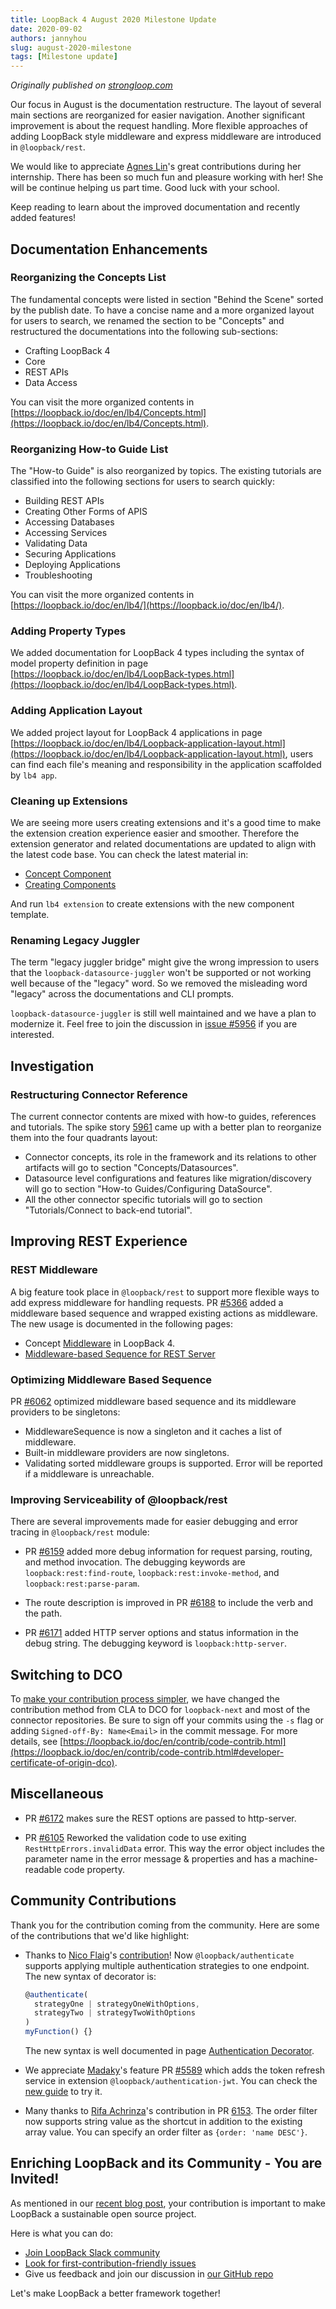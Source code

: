 ```yaml
---
title: LoopBack 4 August 2020 Milestone Update
date: 2020-09-02
authors: jannyhou
slug: august-2020-milestone
tags: [Milestone update]
---
```


_Originally published on [strongloop.com](https://strongloop.com)_


Our focus in August is the documentation restructure. The layout of several main sections are reorganized for easier navigation. Another significant improvement is about the request handling. More flexible approaches of adding LoopBack style middleware and express middleware are introduced in `@loopback/rest`.

We would like to appreciate [Agnes Lin](https://github.com/agnes512)'s great contributions during her internship. There has been so much fun and pleasure working with her! She will be continue helping us part time. Good luck with your school.

Keep reading to learn about the improved documentation and recently added features!

<!--truncate-->

## Documentation Enhancements

### Reorganizing the Concepts List

The fundamental concepts were listed in section "Behind the Scene" sorted by the publish date. To have a concise name and a more organized layout for users to search, we renamed the section to be "Concepts" and restructured the documentations into the following sub-sections:

- Crafting LoopBack 4
- Core
- REST APIs
- Data Access

You can visit the more organized contents in [https://loopback.io/doc/en/lb4/Concepts.html](https://loopback.io/doc/en/lb4/Concepts.html).

### Reorganizing How-to Guide List

The "How-to Guide" is also reorganized by topics. The existing tutorials are classified into the following sections for users to search quickly:

- Building REST APIs
- Creating Other Forms of APIS
- Accessing Databases
- Accessing Services
- Validating Data
- Securing Applications
- Deploying Applications
- Troubleshooting

You can visit the more organized contents in [https://loopback.io/doc/en/lb4/](https://loopback.io/doc/en/lb4/).

### Adding Property Types

We added documentation for LoopBack 4 types including the syntax of model property definition in page [https://loopback.io/doc/en/lb4/LoopBack-types.html](https://loopback.io/doc/en/lb4/LoopBack-types.html).

### Adding Application Layout

We added project layout for LoopBack 4 applications in page [https://loopback.io/doc/en/lb4/Loopback-application-layout.html](https://loopback.io/doc/en/lb4/Loopback-application-layout.html), users can find each file's meaning and responsibility in the application scaffolded by `lb4 app`.

### Cleaning up Extensions

We are seeing more users creating extensions and it's a good time to make the extension creation experience easier and smoother. Therefore the extension generator and related documentations are updated to align with the latest code base. You can check the latest material in:

- [Concept Component](https://loopback.io/doc/en/lb4/Component.html)
- [Creating Components](https://loopback.io/doc/en/lb4/Creating-components.html)

And run `lb4 extension` to create extensions with the new component template.

### Renaming Legacy Juggler

The term "legacy juggler bridge" might give the wrong impression to users that the `loopback-datasource-juggler` won't be supported or not working well because of the "legacy" word. So we removed the misleading word "legacy" across the documentations and CLI prompts.

`loopback-datasource-juggler` is still well maintained and we have a plan to modernize it. Feel free to join the discussion in [issue #5956](https://github.com/strongloop/loopback-next/issues/5956) if you are interested.

## Investigation

### Restructuring Connector Reference

The current connector contents are mixed with how-to guides, references and tutorials. The spike story [5961](https://github.com/strongloop/loopback-next/issues/5961) came up with a better plan to reorganize them into the four quadrants layout:

- Connector concepts, its role in the framework and its relations to other artifacts will go to section "Concepts/Datasources".
- Datasource level configurations and features like migration/discovery will go to section "How-to Guides/Configuring DataSource".
- All the other connector specific tutorials will go to section "Tutorials/Connect to back-end tutorial".

## Improving REST Experience

### REST Middleware

A big feature took place in `@loopback/rest` to support more flexible ways to add express middleware for handling requests. PR [#5366](https://github.com/strongloop/loopback-next/pull/5366) added a middleware based sequence and wrapped existing actions as middleware. The new usage is documented in the following pages:

- Concept [Middleware](https://loopback.io/doc/en/lb4/Middleware.html) in LoopBack 4.
- [Middleware-based Sequence for REST Server](https://loopback.io/doc/en/lb4/REST-middleware-sequence.html)

### Optimizing Middleware Based Sequence

PR [#6062](https://github.com/strongloop/loopback-next/pull/6062) optimized middleware based sequence and its middleware providers to be singletons:

- MiddlewareSequence is now a singleton and it caches a list of middleware.
- Built-in middleware providers are now singletons.
- Validating sorted middleware groups is supported. Error will be reported if a middleware is unreachable.

### Improving Serviceability of @loopback/rest

There are several improvements made for easier debugging and error tracing in `@loopback/rest` module:

- PR [#6159](https://github.com/strongloop/loopback-next/pull/6159) added more debug information for request parsing, routing, and method invocation. The debugging keywords are `loopback:rest:find-route`, `loopback:rest:invoke-method`, and `loopback:rest:parse-param`.

- The route description is improved in PR [#6188](https://github.com/strongloop/loopback-next/pull/6168) to include the verb and the path.

- PR [#6171](https://github.com/strongloop/loopback-next/pull/6171) added HTTP server options and status information in the debug string. The debugging keyword is `loopback:http-server`.

## Switching to DCO

To [make your contribution process simpler](https://strongloop.com/strongblog/switching-to-dco/), we have changed the contribution method from CLA to DCO for `loopback-next` and most of the connector repositories. Be sure to sign off your commits using the `-s` flag or adding `Signed-off-By: Name<Email>` in the commit message. For more details, see [https://loopback.io/doc/en/contrib/code-contrib.html](https://loopback.io/doc/en/contrib/code-contrib.html#developer-certificate-of-origin-dco).

## Miscellaneous

- PR [#6172](https://github.com/strongloop/loopback-next/pull/6172) makes sure the REST options are passed to http-server.

- PR [#6105](https://github.com/strongloop/loopback-next/pull/6105) Reworked the validation code to use exiting `RestHttpErrors.invalidData` error. This way the error object includes the parameter name in the error message & properties and has a machine-readable code property.

## Community Contributions

Thank you for the contribution coming from the community. Here are some of the contributions that we'd like highlight:

- Thanks to [Nico Flaig](https://github.com/nflaig)'s [contribution](https://github.com/strongloop/loopback-next/pull/5735)! Now `@loopback/authenticate` supports applying multiple authentication strategies to one endpoint. The new syntax of decorator is:
  ```ts
  @authenticate(
    strategyOne | strategyOneWithOptions, 
    strategyTwo | strategyTwoWithOptions
  )
  myFunction() {}
  ```
  The new syntax is well documented in page [Authentication Decorator](https://loopback.io/doc/en/lb4/Authentication-component-decorator.html).

- We appreciate [Madaky](https://github.com/madaky)'s feature PR [#5589](https://github.com/strongloop/loopback-next/pull/5589) which adds the token refresh service in extension `@loopback/authentication-jwt`. You can check the [new guide](https://github.com/strongloop/loopback-next/tree/master/extensions/authentication-jwt#endpoints-with-refresh-token) to try it.

- Many thanks to [Rifa Achrinza](https://github.com/achrinza)'s contribution in PR [6153](https://github.com/strongloop/loopback-next/pull/6153). The order filter now supports string value as the shortcut in addition to the existing array value. You can specify an order filter as `{order: 'name DESC'}`.

## Enriching LoopBack and its Community - You are Invited!

As mentioned in our [recent blog post](https://strongloop.com/strongblog/2020-community-contribution/), your contribution is important to make LoopBack a sustainable open source project. 

Here is what you can do:
- [Join LoopBack Slack community](https://join.slack.com/t/loopbackio/shared_invite/zt-8lbow73r-SKAKz61Vdao~_rGf91pcsw)
- [Look for first-contribution-friendly issues](https://github.com/strongloop/loopback-next/issues?q=is%3Aissue+is%3Aopen+label%3A%22good+first+issue%22)
- Give us feedback and join our discussion in [our GitHub repo](https://github.com/strongloop/loopback-next)

Let's make LoopBack a better framework together!